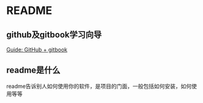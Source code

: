 # README

## github及gitbook学习向导  
 
[Guide: GitHub + gitbook](https://github.com/OpenMindClub/pythoncamp0/wiki/%5BGithub-Gitbook%5D)

## readme是什么

readme告诉别人如何使用你的软件，是项目的门面，一般包括如何安装，如何使用等等

